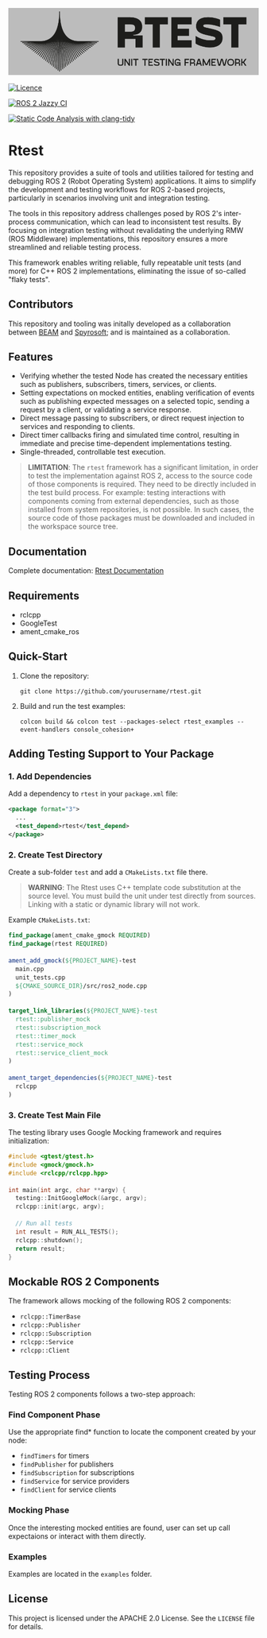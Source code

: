 ![Rtest Logo](rtest/doc/logo_h_grey.png)

[![Licence](https://img.shields.io/github/license/Beam-and-Spyrosoft/rtest?style=for-the-badge)](./LICENSE)

[![ROS 2 Jazzy CI](https://github.com/Beam-and-Spyrosoft/rtest/actions/workflows/ros2-pull-request.yml/badge.svg?branch=main)](https://github.com/Beam-and-Spyrosoft/rtest/actions/workflows/ros2-pull-request.yml)

[![Static Code Analysis with clang-tidy](https://github.com/Beam-and-Spyrosoft/rtest/actions/workflows/ros2-clang-tidy.yml/badge.svg)](https://github.com/Beam-and-Spyrosoft/rtest/actions/workflows/ros2-clang-tidy.yml)


# Rtest

This repository provides a suite of tools and utilities tailored for testing and debugging ROS 2 (Robot Operating System) applications. It aims to simplify the development and testing workflows for ROS 2-based projects, particularly in scenarios involving unit and integration testing. 

The tools in this repository address challenges posed by ROS 2's inter-process communication, which can lead to inconsistent test results. By focusing on integration testing without revalidating the underlying RMW (ROS Middleware) implementations, this repository ensures a more streamlined and reliable testing process.

This framework enables writing reliable, fully repeatable unit tests (and more) for C++ ROS 2 implementations, eliminating the issue of so-called "flaky tests".

## Contributors
This repository and tooling was initally developed as a collaboration between [BEAM](https://beam.global/) and [Spyrosoft](https://spyro-soft.com/); and is maintained as a collaboration.

## Features

- Verifying whether the tested Node has created the necessary entities such as publishers, subscribers, timers, services, or clients.
- Setting expectations on mocked entities, enabling verification of events such as publishing expected messages on a selected topic, sending a request by a client, or validating a service response.
- Direct message passing to subscribers, or direct request injection to services and responding to clients.
- Direct timer callbacks firing and simulated time control, resulting in immediate and precise time-dependent implementations testing.
- Single-threaded, controllable test execution.

> **LIMITATION**: The `rtest` framework has a significant limitation, in order to test the implementation against ROS 2, access to the source code of those components is required. They need to be directly included in the test build process.
For example: testing interactions with components coming from external dependencies, such as those installed from system repositories, is not possible. In such cases, the source code of those packages must be downloaded and included in the workspace source tree.

## Documentation

Complete documentation: [Rtest Documentation](https://rtest.readthedocs.io/en/latest/)

## Requirements

- rclcpp
- GoogleTest
- ament_cmake_ros

## Quick-Start

1. Clone the repository:
    ```
    git clone https://github.com/yourusername/rtest.git
    ```
2. Build and run the test examples:
    ```
    colcon build && colcon test --packages-select rtest_examples --event-handlers console_cohesion+
    ```

## Adding Testing Support to Your Package

### 1. Add Dependencies

Add a dependency to `rtest` in your `package.xml` file:

```xml
<package format="3">
  ...
  <test_depend>rtest</test_depend>
</package>
```

### 2. Create Test Directory

Create a sub-folder `test` and add a `CMakeLists.txt` file there.

> **WARNING**: The Rtest uses C++ template code substitution at the source level. You must build the unit under test directly from sources. Linking with a static or dynamic library will not work.

Example `CMakeLists.txt`:

```cmake
find_package(ament_cmake_gmock REQUIRED)
find_package(rtest REQUIRED)

ament_add_gmock(${PROJECT_NAME}-test
  main.cpp
  unit_tests.cpp
  ${CMAKE_SOURCE_DIR}/src/ros2_node.cpp
)

target_link_libraries(${PROJECT_NAME}-test
  rtest::publisher_mock
  rtest::subscription_mock
  rtest::timer_mock
  rtest::service_mock
  rtest::service_client_mock
)

ament_target_dependencies(${PROJECT_NAME}-test
  rclcpp
)
```

### 3. Create Test Main File

The testing library uses Google Mocking framework and requires initialization:

```cpp
#include <gtest/gtest.h>
#include <gmock/gmock.h>
#include <rclcpp/rclcpp.hpp>

int main(int argc, char **argv) {
  testing::InitGoogleMock(&argc, argv);
  rclcpp::init(argc, argv);

  // Run all tests
  int result = RUN_ALL_TESTS();
  rclcpp::shutdown();
  return result;
}
```

## Mockable ROS 2 Components

The framework allows mocking of the following ROS 2 components:

- `rclcpp::TimerBase`
- `rclcpp::Publisher`
- `rclcpp::Subscription`
- `rclcpp::Service`
- `rclcpp::Client`

## Testing Process

Testing ROS 2 components follows a two-step approach:

### Find Component Phase

Use the appropriate find* function to locate the component created by your node:

- `findTimers` for timers
- `findPublisher` for publishers
- `findSubscription` for subscriptions
- `findService` for service providers
- `findClient` for service clients

### Mocking Phase

Once the interesting mocked entities are found, user can set up call expectaions or interact with them directly.


### Examples

Examples are located in the `examples` folder.


## License

This project is licensed under the APACHE 2.0 License. See the `LICENSE` file for details.
